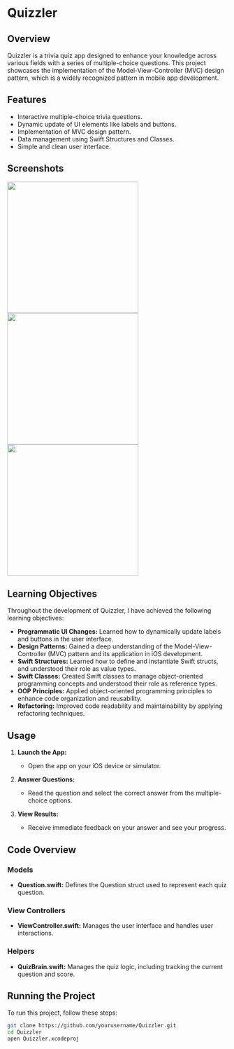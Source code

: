 # Quizzler

## Overview

Quizzler is a trivia quiz app designed to enhance your knowledge across various fields with a series of multiple-choice questions. This project showcases the implementation of the Model-View-Controller (MVC) design pattern, which is a widely recognized pattern in mobile app development.

## Features

- Interactive multiple-choice trivia questions.
- Dynamic update of UI elements like labels and buttons.
- Implementation of MVC design pattern.
- Data management using Swift Structures and Classes.
- Simple and clean user interface.

## Screenshots

<img src="https://github.com/user-attachments/assets/8fc5fd18-dea6-450b-b776-77ab7f0f0cbb" width="300">
<img src="https://github.com/user-attachments/assets/0eb156f2-f070-4aa8-9015-d0507ba54fa6" width="300">
<img src="https://github.com/user-attachments/assets/e118987b-9f2e-4134-9bd9-f162d8d5e6e3" width="300">

## Learning Objectives

Throughout the development of Quizzler, I have achieved the following learning objectives:

- **Programmatic UI Changes:** Learned how to dynamically update labels and buttons in the user interface.
- **Design Patterns:** Gained a deep understanding of the Model-View-Controller (MVC) pattern and its application in iOS development.
- **Swift Structures:** Learned how to define and instantiate Swift structs, and understood their role as value types.
- **Swift Classes:** Created Swift classes to manage object-oriented programming concepts and understood their role as reference types.
- **OOP Principles:** Applied object-oriented programming principles to enhance code organization and reusability.
- **Refactoring:** Improved code readability and maintainability by applying refactoring techniques.

## Usage

1. **Launch the App:**
   - Open the app on your iOS device or simulator.

2. **Answer Questions:**
   - Read the question and select the correct answer from the multiple-choice options.

3. **View Results:**
   - Receive immediate feedback on your answer and see your progress.

## Code Overview

### Models

- **Question.swift:** Defines the Question struct used to represent each quiz question.

### View Controllers

- **ViewController.swift:** Manages the user interface and handles user interactions.

### Helpers

- **QuizBrain.swift:** Manages the quiz logic, including tracking the current question and score.

## Running the Project

To run this project, follow these steps:
```bash
git clone https://github.com/yourusername/Quizzler.git
cd Quizzler
open Quizzler.xcodeproj

